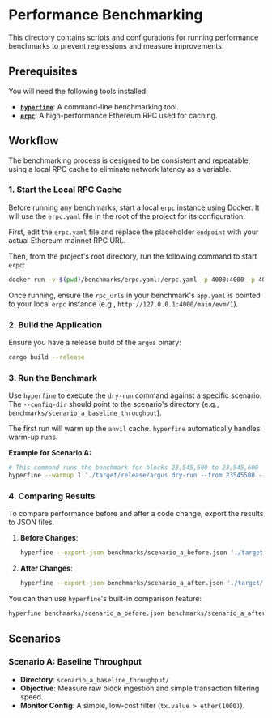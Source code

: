 # Performance Benchmarking

This directory contains scripts and configurations for running performance benchmarks to prevent regressions and measure improvements.

## Prerequisites

You will need the following tools installed:

-   **[`hyperfine`](https://github.com/sharkdp/hyperfine)**: A command-line benchmarking tool.
-   **[`erpc`](https://github.com/erpc/erpc)**: A high-performance Ethereum RPC used for caching.

## Workflow

The benchmarking process is designed to be consistent and repeatable, using a local RPC cache to eliminate network latency as a variable.

### 1. Start the Local RPC Cache

Before running any benchmarks, start a local `erpc` instance using Docker. It will use the `erpc.yaml` file in the root of the project for its configuration.

First, edit the `erpc.yaml` file and replace the placeholder `endpoint` with your actual Ethereum mainnet RPC URL.

Then, from the project's root directory, run the following command to start `erpc`:

```bash
docker run -v $(pwd)/benchmarks/erpc.yaml:/erpc.yaml -p 4000:4000 -p 4001:4001 --rm ghcr.io/erpc/erpc:latest &
```

Once running, ensure the `rpc_urls` in your benchmark's `app.yaml` is pointed to your local `erpc` instance (e.g., `http://127.0.0.1:4000/main/evm/1`).

### 2. Build the Application

Ensure you have a release build of the `argus` binary:

```bash
cargo build --release
```

### 3. Run the Benchmark

Use `hyperfine` to execute the `dry-run` command against a specific scenario. The `--config-dir` should point to the scenario's directory (e.g., `benchmarks/scenario_a_baseline_throughput`).

The first run will warm up the `anvil` cache. `hyperfine` automatically handles warm-up runs.

**Example for Scenario A:**

```bash
# This command runs the benchmark for blocks 23,545,500 to 23,545,600
hyperfine --warmup 1 './target/release/argus dry-run --from 23545500 --to 23545600 --config-dir benchmarks/scenario_a_baseline_throughput'
```

### 4. Comparing Results

To compare performance before and after a code change, export the results to JSON files.

1.  **Before Changes**:
    ```bash
    hyperfine --export-json benchmarks/scenario_a_before.json './target/release/argus dry-run --from 18000000 --to 18010000 --config-dir benchmarks/scenario_a_baseline_throughput'
    ```

2.  **After Changes**:
    ```bash
    hyperfine --export-json benchmarks/scenario_a_after.json './target/release/argus dry-run --from 18000000 --to 18010000 --config-dir benchmarks/scenario_a_baseline_throughput'
    ```

You can then use `hyperfine`'s built-in comparison feature:

```bash
hyperfine benchmarks/scenario_a_before.json benchmarks/scenario_a_after.json
```

## Scenarios

### Scenario A: Baseline Throughput

-   **Directory**: `scenario_a_baseline_throughput/`
-   **Objective**: Measure raw block ingestion and simple transaction filtering speed.
-   **Monitor Config**: A simple, low-cost filter (`tx.value > ether(1000)`).
